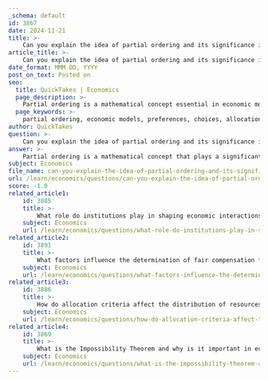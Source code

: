 ```yaml
---
_schema: default
id: 3867
date: 2024-11-21
title: >-
    Can you explain the idea of partial ordering and its significance in economic models?
article_title: >-
    Can you explain the idea of partial ordering and its significance in economic models?
date_format: MMM DD, YYYY
post_on_text: Posted on
seo:
  title: QuickTakes | Economics
  page_description: >-
    Partial ordering is a mathematical concept essential in economic models, helping to analyze preferences, choices, and allocations in contexts where not all elements are directly comparable.
  page_keywords: >-
    partial ordering, economic models, preferences, choices, allocations, reflexivity, antisymmetry, transitivity, consumer behavior, Pareto efficiency, multidimensional analysis, decision-making frameworks, statistical analysis, socio-economic data
author: QuickTakes
question: >-
    Can you explain the idea of partial ordering and its significance in economic models?
answer: >-
    Partial ordering is a mathematical concept that plays a significant role in economic models, particularly in the analysis of preferences, choices, and allocations. In the context of economics, a partial order is a binary relation over a set that is reflexive, antisymmetric, and transitive. This means that for any elements \(a\), \(b\), and \(c\) in the set:\n\n1. Reflexivity: \(a \leq a\) (every element is comparable to itself).\n2. Antisymmetry: If \(a \leq b\) and \(b \leq a\), then \(a = b\) (if two elements are mutually comparable, they are identical).\n3. Transitivity: If \(a \leq b\) and \(b \leq c\), then \(a \leq c\) (the relation is consistent across comparisons).\n\n### Significance in Economic Models\n\n1. **Preference Representation**: In economics, individuals often have preferences that are not strictly comparable. For example, a consumer may prefer apples to oranges and oranges to bananas, but may not have a clear preference between apples and bananas. This situation can be represented using partial orders, allowing economists to model consumer behavior more accurately.\n\n2. **Pareto Efficiency**: The concept of Pareto efficiency, where an allocation is considered efficient if no reallocation can make one individual better off without making another worse off, is inherently based on partial ordering. The Pareto relation is a classic example of a partial order, where outcomes can be compared based on individual welfare without requiring a complete ranking.\n\n3. **Multidimensional Analysis**: Partial ordering is particularly useful in multidimensional settings, such as measuring inequality or poverty. It allows for the comparison of different welfare states or resource allocations without necessitating a single metric, which can be difficult to define in complex socio-economic contexts.\n\n4. **Decision-Making Frameworks**: In multi-criteria decision-making, partial orders help in evaluating alternatives that may not be directly comparable across all criteria. This is crucial in policy decisions where trade-offs must be made between competing objectives, such as efficiency and equity.\n\n5. **Statistical Analysis**: Partial order theory is also important in the statistical analysis of socio-economic data. It provides a framework for understanding relationships between variables that may not be fully ordered, thus enabling more nuanced interpretations of data.\n\nIn summary, partial ordering is a foundational concept in economic theory that enhances our understanding of preferences, efficiency, and decision-making processes. It allows economists to model complex relationships and trade-offs in a way that reflects the realities of human behavior and social interactions.
subject: Economics
file_name: can-you-explain-the-idea-of-partial-ordering-and-its-significance-in-economic-models.md
url: /learn/economics/questions/can-you-explain-the-idea-of-partial-ordering-and-its-significance-in-economic-models
score: -1.0
related_article1:
    id: 3885
    title: >-
        What role do institutions play in shaping economic interactions and outcomes?
    subject: Economics
    url: /learn/economics/questions/what-role-do-institutions-play-in-shaping-economic-interactions-and-outcomes
related_article2:
    id: 3891
    title: >-
        What factors influence the determination of fair compensation for labor?
    subject: Economics
    url: /learn/economics/questions/what-factors-influence-the-determination-of-fair-compensation-for-labor
related_article3:
    id: 3886
    title: >-
        How do allocation criteria affect the distribution of resources in an economy?
    subject: Economics
    url: /learn/economics/questions/how-do-allocation-criteria-affect-the-distribution-of-resources-in-an-economy
related_article4:
    id: 3869
    title: >-
        What is the Impossibility Theorem and why is it important in economic theory?
    subject: Economics
    url: /learn/economics/questions/what-is-the-impossibility-theorem-and-why-is-it-important-in-economic-theory
---
```


&nbsp;